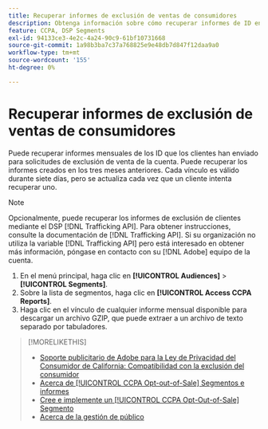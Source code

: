 ```yaml
---
title: Recuperar informes de exclusión de ventas de consumidores
description: Obtenga información sobre cómo recuperar informes de ID enviados para solicitudes de exclusión de venta.
feature: CCPA, DSP Segments
exl-id: 94133ce3-4e2c-4a24-90c9-61bf10731668
source-git-commit: 1a98b3ba7c37a768825e9e48db7d847f12daa9a0
workflow-type: tm+mt
source-wordcount: '155'
ht-degree: 0%

---
```


# Recuperar informes de exclusión de ventas de consumidores

Puede recuperar informes mensuales de los ID que los clientes han enviado para solicitudes de exclusión de venta de la cuenta. Puede recuperar los informes creados en los tres meses anteriores. Cada vínculo es válido durante siete días, pero se actualiza cada vez que un cliente intenta recuperar uno.

>[!NOTE]
>
>Opcionalmente, puede recuperar los informes de exclusión de clientes mediante el DSP [!DNL Trafficking API]. Para obtener instrucciones, consulte la documentación de [!DNL Trafficking API]. Si su organización no utiliza la variable [!DNL Trafficking API] pero está interesado en obtener más información, póngase en contacto con su [!DNL Adobe] equipo de la cuenta.

1. En el menú principal, haga clic en **[!UICONTROL Audiences]** > **[!UICONTROL Segments]**.
1. Sobre la lista de segmentos, haga clic en **[!UICONTROL Access CCPA Reports]**.
1. Haga clic en el vínculo de cualquier informe mensual disponible para descargar un archivo GZIP, que puede extraer a un archivo de texto separado por tabuladores.

>[!MORELIKETHIS]
>
>* [Soporte publicitario de Adobe para la Ley de Privacidad del Consumidor de California: Compatibilidad con la exclusión del consumidor](/help/privacy/ccpa/ccpa-opt-out-of-sale.md)
>* [Acerca de [!UICONTROL CCPA Opt-out-of-Sale] Segmentos e informes](ccpa-opt-out-about.md)
>* [Cree e implemente un [!UICONTROL CCPA Opt-Out-of-Sale] Segmento](ccpa-opt-out-segment-create.md)
>* [Acerca de la gestión de público](audience-about.md)

